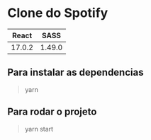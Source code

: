 # Clone do Spotify

<table>
  <thead>
    <tr>
      <th>React</th>
      <th>SASS</th>
    </tr>
  </thead>
  <tbody>
     <tr>
       <Td>17.0.2</td>
       <td>1.49.0</td>
    </tr>
  </tbody>
</table>

## Para instalar as dependencias 

> yarn

## Para rodar o projeto

> yarn start
